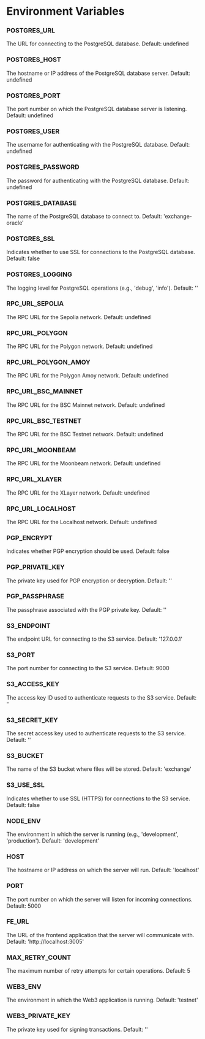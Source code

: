 # Environment Variables

### POSTGRES_URL
The URL for connecting to the PostgreSQL database.
Default: undefined

### POSTGRES_HOST
The hostname or IP address of the PostgreSQL database server.
Default: undefined

### POSTGRES_PORT
The port number on which the PostgreSQL database server is listening.
Default: undefined

### POSTGRES_USER
The username for authenticating with the PostgreSQL database.
Default: undefined

### POSTGRES_PASSWORD
The password for authenticating with the PostgreSQL database.
Default: undefined

### POSTGRES_DATABASE
The name of the PostgreSQL database to connect to.
Default: 'exchange-oracle'

### POSTGRES_SSL
Indicates whether to use SSL for connections to the PostgreSQL database.
Default: false

### POSTGRES_LOGGING
The logging level for PostgreSQL operations (e.g., 'debug', 'info').
Default: ''

### RPC_URL_SEPOLIA
The RPC URL for the Sepolia network.
Default: undefined

### RPC_URL_POLYGON
The RPC URL for the Polygon network.
Default: undefined

### RPC_URL_POLYGON_AMOY
The RPC URL for the Polygon Amoy network.
Default: undefined

### RPC_URL_BSC_MAINNET
The RPC URL for the BSC Mainnet network.
Default: undefined

### RPC_URL_BSC_TESTNET
The RPC URL for the BSC Testnet network.
Default: undefined

### RPC_URL_MOONBEAM
The RPC URL for the Moonbeam network.
Default: undefined

### RPC_URL_XLAYER
The RPC URL for the XLayer network.
Default: undefined

### RPC_URL_LOCALHOST
The RPC URL for the Localhost network.
Default: undefined

### PGP_ENCRYPT
Indicates whether PGP encryption should be used.
Default: false

### PGP_PRIVATE_KEY
The private key used for PGP encryption or decryption.
Default: ''

### PGP_PASSPHRASE
The passphrase associated with the PGP private key.
Default: ''

### S3_ENDPOINT
The endpoint URL for connecting to the S3 service.
Default: '127.0.0.1'

### S3_PORT
The port number for connecting to the S3 service.
Default: 9000

### S3_ACCESS_KEY
The access key ID used to authenticate requests to the S3 service.
Default: ''

### S3_SECRET_KEY
The secret access key used to authenticate requests to the S3 service.
Default: ''

### S3_BUCKET
The name of the S3 bucket where files will be stored.
Default: 'exchange'

### S3_USE_SSL
Indicates whether to use SSL (HTTPS) for connections to the S3 service.
Default: false

### NODE_ENV
The environment in which the server is running (e.g., 'development', 'production').
Default: 'development'

### HOST
The hostname or IP address on which the server will run.
Default: 'localhost'

### PORT
The port number on which the server will listen for incoming connections.
Default: 5000

### FE_URL
The URL of the frontend application that the server will communicate with.
Default: 'http://localhost:3005'

### MAX_RETRY_COUNT
The maximum number of retry attempts for certain operations.
Default: 5

### WEB3_ENV
The environment in which the Web3 application is running.
Default: 'testnet'

### WEB3_PRIVATE_KEY
The private key used for signing transactions.
Default: ''

